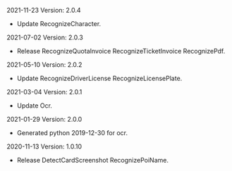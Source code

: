 2021-11-23 Version: 2.0.4
- Update RecognizeCharacter.

2021-07-02 Version: 2.0.3
- Release RecognizeQuotaInvoice RecognizeTicketInvoice RecognizePdf.

2021-05-10 Version: 2.0.2
- Update RecognizeDriverLicense RecognizeLicensePlate.

2021-03-04 Version: 2.0.1
- Update Ocr.

2021-01-29 Version: 2.0.0
- Generated python 2019-12-30 for ocr.

2020-11-13 Version: 1.0.10
- Release DetectCardScreenshot RecognizePoiName.

